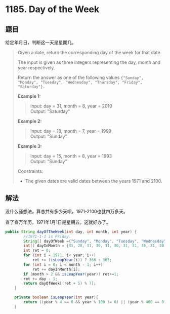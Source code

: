 # 1185. Day of the Week

## 题目

给定年月日，判断这一天是星期几。

>Given a date, return the corresponding day of the week for that date.
>
>The input is given as three integers representing the day, month and year respectively.
>
>Return the answer as one of the following values `{"Sunday", "Monday", "Tuesday", "Wednesday", "Thursday", "Friday", "Saturday"}.`
>
>**Example 1:**
>
>>Input: day = 31, month = 8, year = 2019  
>>Output: "Saturday"
>>
>**Example 2:**
>
>>Input: day = 18, month = 7, year = 1999  
>>Output: "Sunday"  
>
>**Example 3:**
>
>>Input: day = 15, month = 8, year = 1993  
>>Output: "Sunday"
>
>Constraints:
>
> - The given dates are valid dates between the years 1971 and 2100.

## 解法

没什么骚想法，算总共有多少天呗，1971-2100也就四万多天。

查了查万年历，1971年1月1日是星期五。这就好办了。

```java
public String dayOfTheWeek(int day, int month, int year) {
        //1971-1-1 is Friday.
        String[] dayOfWeek ={"Sunday", "Monday", "Tuesday", "Wednesday", "Thursday", "Friday", "Saturday"};
        int[] dayInMonth = {31, 28, 31, 30, 31, 30, 31, 31, 30, 31, 30, 31};
        int ret = 0;
        for (int i = 1971; i< year; i++)
            ret += (isLeapYear(i)) ? 366 : 365;
        for (int i = 0; i < month - 1; i++)
            ret += dayInMonth[i];
        if (month > 2 && isLeapYear(year)) ret+=1;
        ret += day - 1;
        return dayOfWeek[(ret + 5) % 7];
    }

    private boolean isLeapYear(int year){
        return ((year % 4 == 0 && year % 100 != 0) || (year % 400 == 0));
    }
```
